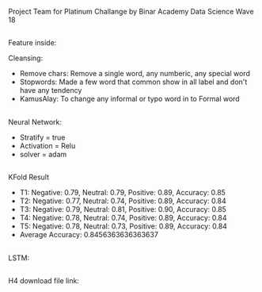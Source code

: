Project Team for Platinum Challange by Binar Academy
Data Science Wave 18
##
Feature inside:

Cleansing:
- Remove chars: Remove a single word, any numberic, any special word
- Stopwords: Made a few word that common show in all label and don't have any tendency
- KamusAlay: To change any informal or typo word in to Formal word
##
Neural Network:
- Stratify = true
- Activation = Relu
- solver = adam
##
KFold Result
- T1: Negative: 0.79, Neutral: 0.79, Positive: 0.89, Accuracy: 0.85
- T2: Negative: 0.77, Neutral: 0.74, Positive: 0.89, Accuracy: 0.84
- T3: Negative: 0.79, Neutral: 0.81, Positive: 0.90, Accuracy: 0.85
- T4: Negative: 0.78, Neutral: 0.74, Positive: 0.89, Accuracy: 0.84
- T5: Negative: 0.78, Neutral: 0.73, Positive: 0.89, Accuracy: 0.84
- Average Accuracy: 0.8456363636363637
##
LSTM:

##
H4 download file link:
